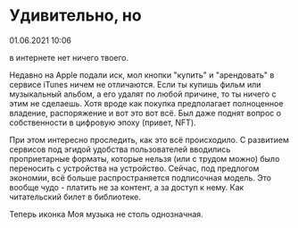 # Удивительно, но

<div class="article-publication-date">
    <time datetime="2021-06-01 10:06">01.06.2021 10:06</time>
</div>

в интернете нет ничего твоего.

Недавно на Apple подали иск, мол кнопки "купить" и "арендовать" в сервисе iTunes ничем не отличаются. Если ты купишь фильм или музыкальный альбом, а его удалят по любой причине, то ты ничего с этим не сделаешь. Хотя вроде как покупка предполагает полноценное владение, распоряжение и вот это вот всё. Был даже поднят вопрос о собственности в цифровую эпоху (привет, NFT).

При этом интересно проследить, как это всё происходило. С развитием сервисов под эгидой удобства пользователей вводились проприетарные форматы, которые нельзя (или с трудом можно) было переносить с устройства на устройство. Сейчас, под предлогом экономии, всё больше распространяется подписочная модель. Это вообще чудо - платить не за контент, а за доступ к нему. Как читательский билет в библиотеке.

Теперь иконка Моя музыка не столь однозначная.